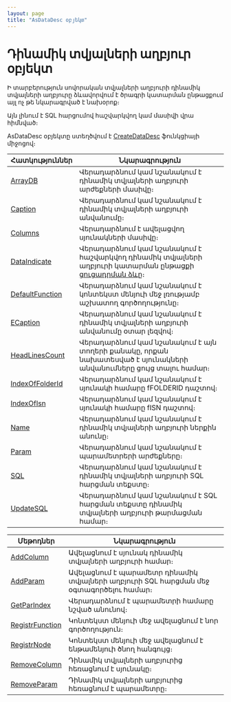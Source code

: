 ```yaml
---
layout: page
title: "AsDataDesc օբյեկտ" 
---
```



# Դինամիկ տվյալների աղբյուր օբյեկտ 

Ի տարբերություն սովորական տվյալների աղբյուրի դինամիկ տվյալների աղբյուրը ձևավորվում է ծրագրի կատարման ընթացքում այլ ոչ թե նկարագրված է նախօրոք։ 

Այն լինում է SQL հարցումով հաշվարկվող կամ մասիվի վրա հիմնված։

AsDataDesc օբյեկտը ստեղծվում է [CreateDataDesc](Functions/InterfaceManagment/CreateDataDesc.html) ֆունկցիայի միջոցով։



| Հատկություններ | Նկարագրություն |
|--|--|
| [ArrayDB](AsDataDesc/ArrayDB_DDesc.md) | Վերադարձնում կամ նշանակում է դինամիկ տվյալների աղբյուրի արժեքների մասիվը։ |
| [Caption](AsDataDesc/Caption_DDesc.md) | Վերադարձնում կամ նշանակում է դինամիկ տվյալների աղբյուրի անվանումը։ |
| [Columns](AsDataDesc/Columns_DDesc.md) | Վերադարձնում է ավելացվող սյունակների մասիվը։ |
| [DataIndicate](AsDataDesc/DataIndicate_DDesc.md) | Վերադարձնում կամ նշանակում է հաշվարկվող դինամիկ տվյալների աղբյուրի կատարման ընթացքի [ցուցադրման ձևը](../Constants/const_opencursor_Indicate.html)։ |
| [DefaultFunction](AsDataDesc/DefaultFunction_DDesc.md) | Վերադարձնում կամ նշանակում է կոնտեկստ մենյուի մեջ լռությամբ աշխատող գործողությունը։ |
| [ECaption](AsDataDesc/ECaption_DDesc.md) | Վերադարձնում կամ նշանակում է  դինամիկ տվյալների աղբյուրի անվանումը օտար լեզվով։ |
| [HeadLinesCount](AsDataDesc/HeadLinesCount_DDesc.md) | Վերադարձնում կամ նշանակում է այն տողերի քանակը, որքան նախատեսված է սյունակների անվանումները ցույց տալու համար։ |
| [IndexOfFolderId](AsDataDesc/IndexOfFolderId_DDesc.md) | Վերադարձնում կամ նշանակում է սյունակի համարը fFOLDERID դաշտով։ |
| [IndexOfIsn](AsDataDesc/IndexOfIsn_DDesc.md) | Վերադարձնում կամ նշանակում է սյունակի համարը fISN դաշտով։ |
| [Name](AsDataDesc/Name_DDesc.md) | Վերադարձնում կամ նշանակում է  դինամիկ տվյալների աղբյուրի ներքին անունը։ |
| [Param](AsDataDesc/Param_DDesc.md) | Վերադարձնում կամ նշանակում է պարամետրերի արժեքները։ |
| [SQL](AsDataDesc/SQL_DDesc.md) | Վերադարձնում կամ նշանակում է դինամիկ տվյալների աղբյուրի SQL հարցման տեքստը։ |
| [UpdateSQL](AsDataDesc/UpdateSQL_DDesc.md) | Վերադարձնում կամ նշանակում է SQL հարցման տեքստը դինամիկ տվյալների աղբյուրի թարմացման համար։  |



| Մեթոդներ | Նկարագրություն |
|--|--|
| [AddColumn](AsDataDesc/AddColumn_DDesc.md) | Ավելացնում է սյունակ  դինամիկ տվյալների աղբյուրի համար։ |
| [AddParam](AsDataDesc/AddParam_DDesc.md) | Ավելացնում է պարամետր դինամիկ տվյալների աղբյուրի SQL հարցման մեջ օգտագործելու համար։ |
| [GetParIndex](AsDataDesc/GetParINdex_DDesc.md) | Վերադարձնում է պարամետրի համարը նշված անունով։ |
| [RegistrFunction](AsDataDesc/RegistrFunction_DDesc.md) | Կոնտեկստ մենյուի մեջ ավելացնում է նոր գործողություն։ |
| [RegistrNode](AsDataDesc/RegistrNode_DDesc.md) | Կոնտեկստ մենյուի մեջ ավելացնում է ենթամենյուի ծնող հանգույց։ |
| [RemoveColumn](AsDataDesc/RemoveColumn_DDesc.md) | Դինամիկ տվյալների աղբյուրից հեռացնում է սյունակը։ |
| [RemoveParam](AsDataDesc/RemoveParam_DDesc.md) | Դինամիկ տվյալների աղբյուրից հեռացնում է պարամետրը։ |